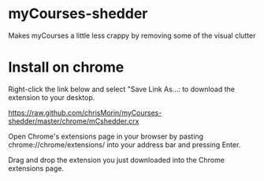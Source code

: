 myCourses-shedder
=================

Makes myCourses a little less crappy by removing some of the visual clutter


Install on chrome
=================

Right-click the link below and select "Save Link As...: to download the extension to your desktop.

https://raw.github.com/chrisMorin/myCourses-shedder/master/chrome/mCshedder.crx

Open Chrome's extensions page in your browser by pasting chrome://chrome/extensions/ into your address bar and pressing Enter.

Drag and drop the extension you just downloaded into the Chrome extensions page.